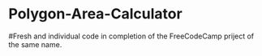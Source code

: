 # Polygon-Area-Calculator

#Fresh and individual code in completion of the FreeCodeCamp priject of the same name. 
